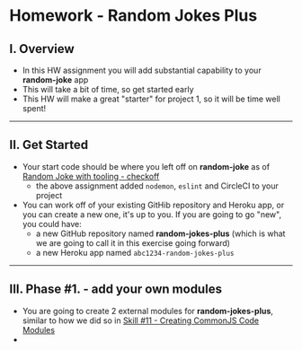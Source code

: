 # Homework - Random Jokes Plus

## I. Overview
- In this HW assignment you will add substantial capability to your **random-joke** app
- This will take a bit of time, so get started early
- This HW will make a great "starter" for project 1, so it will be time well spent!

<hr>
  
## II. Get Started
- Your start code should be where you left off on **random-joke** as of [Random Joke with tooling - checkoff](../checkoff-notes/random-joke-with-tooling-checkoff.md)
  - the above assignment added `nodemon`, `eslint` and CircleCI to your project
- You can work off of your existing GitHib repository and Heroku app, or you can create a new one, it's up to you. If you are going to go "new", you could have:
  - a new GitHub repository named **random-jokes-plus** (which is what we are going to call it in this exercise going forward)
  - a new Heroku app named `abc1234-random-jokes-plus`

<hr>

## III. Phase #1. - add your own modules
- You are going to create 2 external modules for **random-jokes-plus**, similar to how we did so in  [Skill #11 - Creating CommonJS Code Modules](/core-skills/11-creating-commonjs-code-modules.md) 
- 
